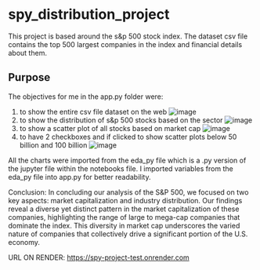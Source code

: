 # spy_distribution_project


This project is based around the s&p 500 stock index. The dataset csv file contains the top 500 largest companies in the 
index and financial details about them. 

## Purpose

The objectives for me in the app.py folder were: 
1. to show the entire csv file dataset on the web
   ![image](https://github.com/hugotomita1201/spy_distribution/assets/70402339/49865b39-da0b-44c0-a758-ad367efbf2f7)
3. to show the distribution of s&p 500 stocks based on the sector
   ![image](https://github.com/hugotomita1201/spy_distribution/assets/70402339/db79dca6-dc7c-425e-82b4-566ec57db6af)
4. to show a scatter plot of all stocks based on market cap
   ![image](https://github.com/hugotomita1201/spy_distribution/assets/70402339/be54861a-bfd4-4b7d-949a-9eb6d273c5be)
6. to have 2 checkboxes and if clicked to show scatter plots below 50 billion and 100 billion
   ![image](https://github.com/hugotomita1201/spy_distribution/assets/70402339/f4da9fbe-8a02-418b-8020-1d967c3e9188)



All the charts were imported from the eda_py file which is a .py version of the jupyter file within the notebooks file. 
I imported variables from the eda_py file into app.py for better readability. 


Conclusion: 
In concluding our analysis of the S&P 500, we focused on two key aspects: market capitalization and industry distribution. Our findings reveal a diverse yet distinct pattern in the market capitalization of these companies, highlighting the range of large to mega-cap companies that dominate the index. This diversity in market cap underscores the varied nature of companies that collectively drive a significant portion of the U.S. economy.

URL ON RENDER: https://spy-project-test.onrender.com


